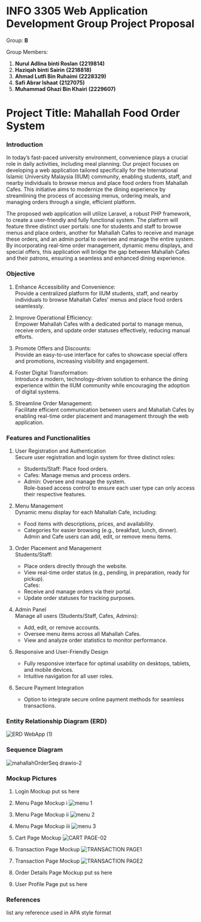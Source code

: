# INFO 3305 Web Application Development Group Project Proposal

Group: __B__

Group Members: 
1. __Nurul Adlina binti Roslan__  __(2219814)__
2. __Haziqah binti Sairin__ __(2218818)__
3. __Ahmad Lutfi Bin Ruhaimi__  __(2228329)__
4. __Safi Abrar Ishaat__  __(2127075)__
5. __Muhammad Ghazi Bin Khairi__  __(2229607)__

# Project Title: __Mahallah Food Order System__

### Introduction
In today’s fast-paced university environment, convenience plays a crucial role in daily activities, including meal planning. Our project focuses on developing a web application tailored specifically for the International Islamic University Malaysia (IIUM) community, enabling students, staff, and nearby individuals to browse menus and place food orders from Mahallah Cafes. This initiative aims to modernize the dining experience by streamlining the process of accessing menus, ordering meals, and managing orders through a single, efficient platform.

The proposed web application will utilize Laravel, a robust PHP framework, to create a user-friendly and fully functional system. The platform will feature three distinct user portals: one for students and staff to browse menus and place orders, another for Mahallah Cafes to receive and manage these orders, and an admin portal to oversee and manage the entire system. By incorporating real-time order management, dynamic menu displays, and special offers, this application will bridge the gap between Mahallah Cafes and their patrons, ensuring a seamless and enhanced dining experience.

### Objective
1. Enhance Accessibility and Convenience:<br />
   Provide a centralized platform for IIUM students, staff, and nearby individuals to browse Mahallah Cafes' menus and place food orders seamlessly.

2. Improve Operational Efficiency:<br />
   Empower Mahallah Cafes with a dedicated portal to manage menus, receive orders, and update order statuses effectively, reducing manual efforts.

3. Promote Offers and Discounts:<br />
   Provide an easy-to-use interface for cafes to showcase special offers and promotions, increasing visibility and engagement.

4. Foster Digital Transformation:<br />
   Introduce a modern, technology-driven solution to enhance the dining experience within the IIUM community while encouraging the adoption of digital systems.

5. Streamline Order Management:<br />
   Facilitate efficient communication between users and Mahallah Cafes by enabling real-time order placement and management through the web application.

### Features and Functionalities
1. User Registration and Authentication<br />
   Secure user registration and login system for three distinct roles:
      - Students/Staff: Place food orders.
      - Cafes: Manage menus and process orders.
      - Admin: Oversee and manage the system.<br />
   Role-based access control to ensure each user type can only access their respective features.

2. Menu Management<br />
   Dynamic menu display for each Mahallah Cafe, including:
      - Food items with descriptions, prices, and availability.
      - Categories for easier browsing (e.g., breakfast, lunch, dinner).<br />
   Admin and Cafe users can add, edit, or remove menu items.

3. Order Placement and Management<br />
   Students/Staff:
      - Place orders directly through the website.
      - View real-time order status (e.g., pending, in preparation, ready for pickup).<br />
   Cafes:
      - Receive and manage orders via their portal.
      - Update order statuses for tracking purposes.

4. Admin Panel<br />
   Manage all users (Students/Staff, Cafes, Admins):
      - Add, edit, or remove accounts.<br />
      - Oversee menu items across all Mahallah Cafes.<br />
      - View and analyze order statistics to monitor performance.

5. Responsive and User-Friendly Design
   - Fully responsive interface for optimal usability on desktops, tablets, and mobile devices.
   - Intuitive navigation for all user roles.

6. Secure Payment Integration
   - Option to integrate secure online payment methods for seamless transactions.

### Entity Relationship Diagram (ERD)
![ERD WebApp (1)](https://github.com/user-attachments/assets/704b0e1f-06b8-48f8-993e-e2d9cdcf0907)



### Sequence Diagram
![mahallahOrderSeq drawio-2](https://github.com/user-attachments/assets/1a0c5f88-1c53-4744-9c58-81461c1c21e9)

### Mockup Pictures

1. Login Mockup
   put ss here
   
2. Menu Page Mockup i
   ![menu 1](https://github.com/user-attachments/assets/35f5d3f4-ae2c-4b14-800f-54ccec784860)

3. Menu Page Mockup ii
   ![menu 2](https://github.com/user-attachments/assets/6de9a15f-1df9-416a-bbb8-ee57b879621f)

4. Menu Page Mockup iii
   ![menu 3](https://github.com/user-attachments/assets/abe4f4c2-c3ad-43f1-99bc-67c9ec286ab5)

5. Cart Page Mockup
   ![CART PAGE-02](https://github.com/user-attachments/assets/44da5419-70c1-4d16-b336-0ce61e71d549)

6. Transaction Page Mockup 
   ![TRANSACTION PAGE1](https://github.com/user-attachments/assets/51452b17-71d4-4fee-9fdf-eee8040eb96b)

7. Transaction Page Mockup 
   ![TRANSACTION PAGE2](https://github.com/user-attachments/assets/9ab91b9d-9a7c-4395-88ca-0743c86089d9)

8. Order Details Page Mockup
   put ss here
   
10. User Profile Page
   put ss here

### References
list any reference used in APA style format



